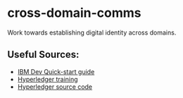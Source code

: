 # cross-domain-comms
Work towards establishing digital identity across domains. 

## Useful Sources:
* [IBM Dev Quick-start guide](https://developer.ibm.com/tutorials/cl-ibm-blockchain-101-quick-start-guide-for-developers-bluemix-trs/)
* [Hyperledger training](https://www.hyperledger.org/learn/training)
* [Hyperledger source code](https://github.com/hyperledger/fabric#releases)
